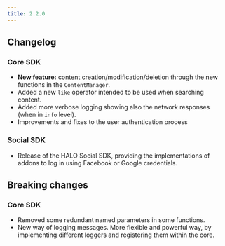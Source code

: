 ```yaml
---
title: 2.2.0
---
```


## Changelog

### Core SDK

- **New feature:** content creation/modification/deletion through the new functions in the ```ContentManager```.
- Added a new ```like``` operator intended to be used when searching content.
- Added more verbose logging showing also the network responses (when in ```info``` level).
- Improvements and fixes to the user authentication process

### Social SDK

- Release of the HALO Social SDK, providing the implementations of addons to log in using Facebook or Google credentials.

## Breaking changes

### Core SDK

- Removed some redundant named parameters in some functions.
- New way of logging messages. More flexible and powerful way, by implementing different loggers and registering them within the core.